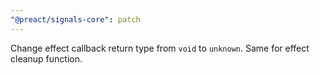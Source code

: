 ```yaml
---
"@preact/signals-core": patch
---
```


Change effect callback return type from `void` to `unknown`. Same for effect cleanup function.
